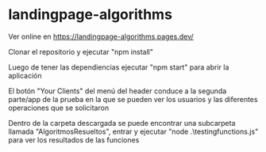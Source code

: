 # landingpage-algorithms
Ver online en https://landingpage-algorithms.pages.dev/

Clonar el repositorio y ejecutar "npm install"

Luego de tener las dependiencias ejecutar "npm start" para abrir la aplicación

El botón "Your Clients" del menú del header conduce a la segunda parte/app de la prueba en la que se pueden
ver los usuarios y las diferentes operaciones que se solicitaron

Dentro de la carpeta descargada se puede encontrar una subcarpeta llamada "AlgoritmosResueltos", entrar y ejecutar "node .\testingfunctions.js" para
ver los resultados de las funciones

